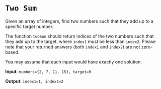 # `Two Sum`

Given an array of integers, find two numbers such that they add up to a specific target number.

The function `twoSum` should return indices of the two numbers such that they add up to the target, where `index1` must be less than `index2`. Please note that your returned answers (both `index1` and `index2`) are not zero-based.

You may assume that each input would have exactly one solution.

**Input**: `numbers={2, 7, 11, 15}, target=9`

**Output**: `index1=1, index2=2`
